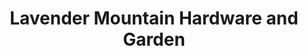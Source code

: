 ---
title: "Lavender Mountain Hardware and Garden"
url: /rome/lavender-mountain-hardware-and-garden/
shop: hardware
---